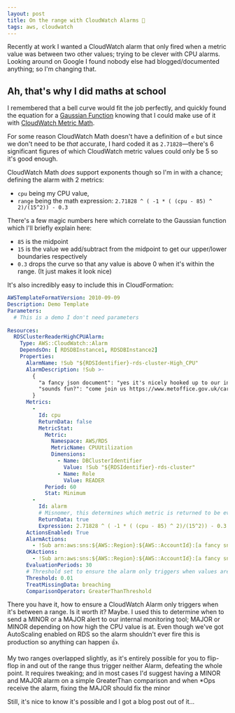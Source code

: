 ```yaml
---
layout: post
title: On the range with CloudWatch Alarms 🚨
tags: aws, cloudwatch
---
```


Recently at work I wanted a CloudWatch alarm that only fired when a metric value was between two other values; trying to be clever with CPU alarms.
Looking around on Google I found nobody else had blogged/documented anything; so I'm changing that.

## Ah, that's why I did maths at school

I remembered that a bell curve would fit the job perfectly, and quickly found the equation for a [Gaussian Function](https://en.wikipedia.org/wiki/Gaussian_function) knowing that I could make use of it with [CloudWatch Metric Math](https://docs.aws.amazon.com/AmazonCloudWatch/latest/monitoring/using-metric-math.html).

For some reason CloudWatch Math doesn't have a definition of `e` but since we don't need to be _that_ accurate, I hard coded it as `2.71828`—there's 6 significant figures of which CloudWatch metric values could only be 5 so it's good enough.

CloudWatch Math _does_ support exponents though so I'm in with a chance; defining the alarm with 2 metrics:

* `cpu` being my CPU value,
* `range` being the math expression: `2.71828 ^ ( -1 * ( (cpu - 85) ^ 2)/(15^2)) - 0.3`

There's a few magic numbers here which correlate to the Gaussian function which I'll briefly explain here:

* `85` is the midpoint
* `15` is the value we add/subtract from the midpoint to get our upper/lower boundaries respectively
* `0.3` drops the curve so that any value is above 0 when it's within the range. (It just makes it look nice)

It's also incredibly easy to include this in CloudFormation:

```yaml
AWSTemplateFormatVersion: 2010-09-09
Description: Demo Template
Parameters:
  # This is a demo I don't need parameters
  
Resources:
  RDSClusterReaderHighCPUAlarm:
    Type: AWS::CloudWatch::Alarm
    DependsOn: [ RDSDBInstance1, RDSDBInstance2]
    Properties:
      AlarmName: !Sub "${RDSIdentifier}-rds-cluster-High_CPU"
      AlarmDescription: !Sub >-
        {
          "a fancy json document": "yes it's nicely hooked up to our internal tools",
          "sounds fun?": "come join us https://www.metoffice.gov.uk/careers"
        }
      Metrics:
        -
          Id: cpu
          ReturnData: false
          MetricStat:
            Metric:
              Namespace: AWS/RDS
              MetricName: CPUUtilization
              Dimensions:
                - Name: DBClusterIdentifier
                  Value: !Sub "${RDSIdentifier}-rds-cluster"
                - Name: Role
                  Value: READER
            Period: 60
            Stat: Minimum
        -
          Id: alarm
          # Misnomer, this determines which metric is returned to be evaluated against the threshold
          ReturnData: true
          Expression: 2.71828 ^ ( -1 * ( (cpu - 85) ^ 2)/(15^2)) - 0.3
      ActionsEnabled: True
      AlarmActions:
        - !Sub arn:aws:sns:${AWS::Region}:${AWS::AccountId}:[a fancy sns topic]
      OKActions:
        - !Sub arn:aws:sns:${AWS::Region}:${AWS::AccountId}:[a fancy sns topic]
      EvaluationPeriods: 30
      # Threshold set to ensure the alarm only triggers when values are between the appropriate values
      Threshold: 0.01
      TreatMissingData: breaching
      ComparisonOperator: GreaterThanThreshold

```

There you have it, how to ensure a CloudWatch Alarm only triggers when it's between a range. 
Is it worth it? Maybe.
I used this to determine when to send a MINOR or a MAJOR alert to our internal monitoring tool; MAJOR or MINOR depending on how high the CPU value is at.
Even though we've got AutoScaling enabled on RDS so the alarm shouldn't ever fire this is production so anything can happen 👍.

My two ranges overlapped slightly, as it's entirely possible for you to flip-flop in and out of the range thus trigger neither Alarm, defeating the whole point.
It requires tweaking; and in most cases I'd suggest having a MINOR and MAJOR alarm on a simple GreaterThan comparison and when *Ops receive the alarm, fixing the MAJOR should fix the minor

Still, it's nice to know it's possible and I got a blog post out of it...
